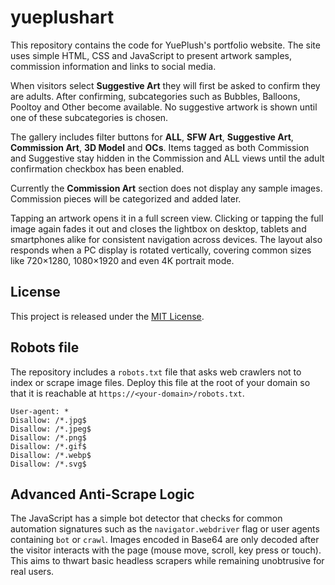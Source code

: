 # yueplushart
This repository contains the code for YuePlush's portfolio website. The site
uses simple HTML, CSS and JavaScript to present artwork samples, commission
information and links to social media.

When visitors select **Suggestive Art** they will first be asked to confirm
they are adults. After confirming, subcategories such as Bubbles, Balloons,
Pooltoy and Other become available. No suggestive artwork is shown until one of
these subcategories is chosen.

The gallery includes filter buttons for **ALL**, **SFW Art**, **Suggestive Art**,
**Commission Art**, **3D Model** and **OCs**. Items tagged as both
Commission and Suggestive stay hidden in the Commission and ALL views until the
adult confirmation checkbox has been enabled.

Currently the **Commission Art** section does not display any sample images.
Commission pieces will be categorized and added later.

Tapping an artwork opens it in a full screen view. Clicking or tapping the
full image again fades it out and closes the lightbox on desktop, tablets and
smartphones alike for consistent navigation across devices. The layout also
responds when a PC display is rotated vertically, covering common sizes like
720×1280, 1080×1920 and even 4K portrait mode.

## License

This project is released under the [MIT License](LICENSE).

## Robots file

The repository includes a `robots.txt` file that asks web crawlers not to
index or scrape image files. Deploy this file at the root of your domain so
that it is reachable at `https://<your-domain>/robots.txt`.

```
User-agent: *
Disallow: /*.jpg$
Disallow: /*.jpeg$
Disallow: /*.png$
Disallow: /*.gif$
Disallow: /*.webp$
Disallow: /*.svg$
```

## Advanced Anti-Scrape Logic

The JavaScript has a simple bot detector that checks for common automation
signatures such as the `navigator.webdriver` flag or user agents containing
`bot` or `crawl`. Images encoded in Base64 are only decoded after the visitor
interacts with the page (mouse move, scroll, key press or touch). This aims to
thwart basic headless scrapers while remaining unobtrusive for real users.

